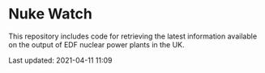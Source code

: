 # Nuke Watch

This repository includes code for retrieving the latest information available on the output of EDF nuclear power plants in the UK.

Last updated: 2021-04-11 11:09